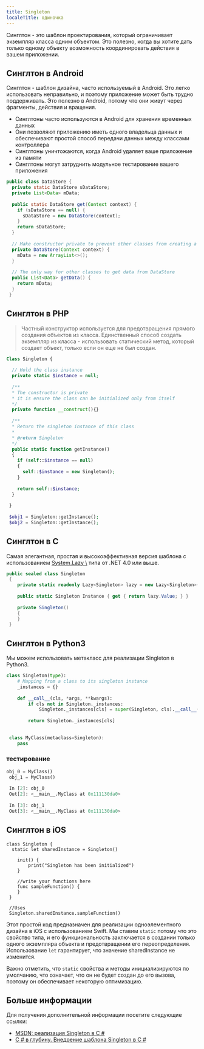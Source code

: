 ```yaml
---
title: Singleton
localeTitle: одиночка
---
```

Синглтон - это шаблон проектирования, который ограничивает экземпляр класса одним объектом. Это полезно, когда вы хотите дать только одному объекту возможность координировать действия в вашем приложении.

## Синглтон в Android

Синглтон - шаблон дизайна, часто используемый в Android. Это легко использовать неправильно, и поэтому приложение может быть трудно поддерживать. Это полезно в Android, потому что они живут через фрагменты, действия и вращения.

*   Синглтоны часто используются в Android для хранения временных данных
*   Они позволяют приложению иметь одного владельца данных и обеспечивают простой способ передачи данных между классами контроллера
*   Синглтоны уничтожаются, когда Android удаляет ваше приложение из памяти
*   Синглтоны могут затруднить модульное тестирование вашего приложения

```java
public class DataStore { 
  private static DataStore sDataStore; 
  private List<Data> mData; 
 
  public static DataStore get(Context context) { 
    if (sDataStore == null) { 
      sDataStore = new DataStore(context); 
    } 
    return sDataStore; 
  } 
 
  // Make constructor private to prevent other classes from creating a DataStore instance 
  private DataStore(Context context) { 
    mData = new ArrayList<>(); 
  } 
 
  // The only way for other classes to get data from DataStore 
  public List<Data> getData() { 
    return mData; 
  } 
 } 
```

## Синглтон в PHP

> Частный конструктор используется для предотвращения прямого создания объектов из класса. Единственный способ создать экземпляр из класса - использовать статический метод, который создает объект, только если он еще не был создан.

```php
Class Singleton { 
 
  // Hold the class instance 
  private static $instance = null; 
 
  /** 
  * The constructor is private 
  * it is ensure the class can be initialized only from itself 
  */ 
  private function __construct(){} 
 
  /** 
  * Return the singleton instance of this class 
  * 
  * @return Singleton 
  */ 
  public static function getInstance() 
  { 
    if (self::$instance == null) 
    { 
      self::$instance = new Singleton(); 
    } 
 
    return self::$instance; 
  } 
 
 } 
 
 $obj1 = Singleton::getInstance(); 
 $obj2 = Singleton::getInstance(); 
```

## Синглтон в C

Самая элегантная, простая и высокоэффективная версия шаблона с использованием [System.Lazy \\](http://msdn.microsoft.com/en-us/library/dd642331.aspx) типа от .NET 4.0 или выше.

```csharp
public sealed class Singleton 
 { 
    private static readonly Lazy<Singleton> lazy = new Lazy<Singleton>(() => new Singleton()); 
 
    public static Singleton Instance { get { return lazy.Value; } } 
 
    private Singleton() 
    { 
    } 
 } 
```

## Синглтон в Python3

Мы можем использовать метакласс для реализации Singleton в Python3.

```python
class Singleton(type): 
    # Mapping from a class to its singleton instance 
    _instances = {} 
 
    def __call__(cls, *args, **kwargs): 
        if cls not in Singleton._instances: 
            Singleton._instances[cls] = super(Singleton, cls).__call__(*args, **kwargs) 
 
        return Singleton._instances[cls] 
 
 
 class MyClass(metaclass=Singleton): 
    pass 
```

### тестирование

```python
obj_0 = MyClass() 
 obj_1 = MyClass() 
 
 In [2]: obj_0 
 Out[2]: <__main__.MyClass at 0x111130da0> 
 
 In [3]: obj_1 
 Out[3]: <__main__.MyClass at 0x111130da0> 
```

## Синглтон в iOS

```Swift4
class Singleton { 
  static let sharedInstance = Singleton() 
 
    init() { 
        print("Singleton has been initialized") 
    } 
 
    //write your functions here 
    func sampleFunction() { 
    } 
 } 
 
 //Uses 
 Singleton.sharedInstance.sampleFunction() 
```

Этот простой код предназначен для реализации одноэлементного дизайна в iOS с использованием Swift. Мы ставим `static` потому что это свойство типа, и его функциональность заключается в создании только одного экземпляра объекта и предотвращении его переопределения. Использование `let` гарантирует, что значение sharedInstance не изменится.

Важно отметить, что `static` свойства и методы инициализируются по умолчанию, что означает, что он не будет создан до его вызова, поэтому он обеспечивает некоторую оптимизацию.

## Больше информации

Для получения дополнительной информации посетите следующие ссылки:

*   [MSDN: реализация Singleton в C #](https://msdn.microsoft.com/en-us/library/ff650316.aspx)
*   [C # в глубину. Внедрение шаблона Singleton в C #](http://csharpindepth.com/Articles/General/Singleton.aspx)